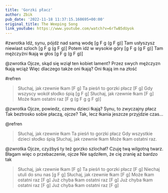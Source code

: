 ```yaml
---
title: 'Gorzki płacz'
author: Zbik
pub_date: '2022-11-18 11:37:15.160695+00:00'
original_title: The Weeping Song
link_youtube: https://www.youtube.com/watch?v=6rTwB5dUyok
---
```


#zwrotka
Idź, synu, pójdź nad samą wodę [g F g (g F g)]
Tam usłyszysz niewiast szloch [g F g (g F g)]
Potem idź w wysokie góry [g F g (g F g)]
Tam mężczyźni łkają w głos [g F g (g F g)]

@zwrotka
Ojcze, skąd się wziął ten kobiet lament?
Przez swych mężczyzn łkają wciąż
Więc dlaczego także oni łkają?
Oni łkają im na złość

#refren
>Słuchaj, jak rzewnie łkam [F g]
>Ta pieśń to gorzki płacz [F g]
>Gdy wszyscy wokół słodko śpią [g F g]
>Słuchaj, jak rzewnie łkam [F g]
>Może łkam ostatni raz [F g (g F g g F g)]

@zwrotka
Ojcze, powiedz, czemu dzieci łkają?
Synu, to zwyczajny płacz
Tak beztrosko sobie płaczą, ojcze?
Tak, lecz łkania jeszcze przyjdzie czas…

@refren
>Słuchaj, jak rzewnie łkam
>Ta pieśń to gorzki płacz
>Gdy wszystkie dzieci słodko śpią
>Słuchaj, jak rzewnie łkam
>Może łkam ostatni raz.

@zwrotka
Ojcze, czyżbyś ty też gorzko szlochał?
Czuję twą wilgotną twarz.
Błagam więc o przebaczenie, ojcze
Nie sądziłem, że cię zranię aż bardzo tak
 
>Słuchaj, jak rzewnie łkam [F g]
>Ta pieśń to gorzki płacz [F g]
>Niechaj utuli do snu nas [g F g]
>Słuchaj, jak rzewnie łkam [F g]
>Może łkam ostatni raz [F g]
>Już chyba łkam ostatni raz [F g]
>Już chyba łkam ostatni raz [F g]
>Już chyba łkam ostatni raz [F g]